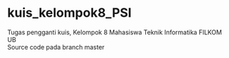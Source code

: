 # kuis_kelompok8_PSI
Tugas pengganti kuis, Kelompok 8 Mahasiswa Teknik Informatika FILKOM UB
</br>Source code pada branch master
